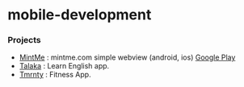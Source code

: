# mobile-development

### Projects

- [MintMe](./MintMe) : mintme.com simple webview (android, ios) [Google Play](https://play.google.com/store/apps/details?id=com.official.mintme)
- [Talaka](./Talaka) : Learn English app.
- [Tmrnty](./Tmrnty) : Fitness App.
